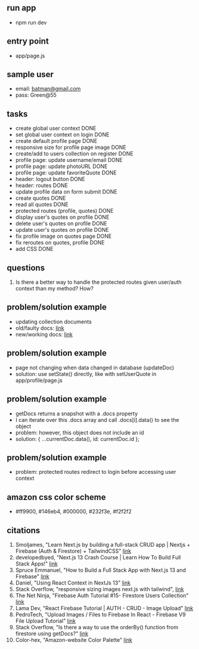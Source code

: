 ## run app 
- npm run dev


## entry point
- app/page.js 


## sample user
- email: batman@gmail.com
- pass: Green@55


## tasks 
- create global user context DONE 
- set global user context on login DONE 
- create default profile page DONE 
- responsive size for profile page image DONE   
- create/add to users collection on register DONE 
- profile page: update username/email DONE 
- profile page: update photoURL DONE 
- profile page: update favoriteQuote DONE 
- header: logout button DONE 
- header: routes DONE 
- update profile data on form submit DONE
- create quotes DONE 
- read all quotes DONE 
- protected routes (profile, quotes) DONE 
- display user's quotes on profile DONE 
- delete user's quotes on profile DONE 
- update user's quotes on profile DONE 
- fix profile image on quotes page DONE 
- fix reroutes on quotes, profile DONE 
- add CSS DONE 


## questions
1. Is there a better way to handle the protected routes given user/auth context than my method? How? 


## problem/solution example
- updating collection documents
- old/faulty docs: [link](https://cloud.google.com/firestore/docs/samples/firestore-data-set-field)
- new/working docs: [link](https://firebase.google.com/docs/firestore/manage-data/add-data#update-data)


## problem/solution example
- page not changing when data changed in database (updateDoc) 
- solution: use setState() directly, like with setUserQuote in app/profile/page.js


## problem/solution example
- getDocs returns a snapshot with a .docs property 
- I can iterate over this .docs array and call .docs[i].data() to see the object 
- problem: however, this object does not include an id
- solution: { ...currentDoc.data(), id: currentDoc.id };


## problem/solution example 
- problem: protected routes redirect to login before accessing user context 


## amazon css color scheme 
- #ff9900, #146eb4, #000000, #232f3e, #f2f2f2

## citations 
1. Smoljames, "Learn Next.js by building a full-stack CRUD app | Nextjs + Firebase (Auth & Firestore) + TailwindCSS" [link](https://www.youtube.com/watch?v=UzMr7-0FgA0)
2. developedbyed, "Next.js 13 Crash Course | Learn How To Build Full Stack Apps!" [link](https://www.youtube.com/watch?v=T63nY70eZF0)
3. Spruce Emmanuel, "How to Build a Full Stack App with Next.js 13 and Firebase" [link](https://www.freecodecamp.org/news/create-full-stack-app-with-nextjs13-and-firebase/)
4. Daniel, "Using React Context in NextJs 13" [link](https://www.js-craft.io/blog/using-react-context-nextjs-13/)
5. Stack Overflow, "responsive sizing images next.js with tailwind", [link](https://stackoverflow.com/questions/76396702/responsive-sizing-images-next-js-with-tailwind/76398120#76398120)
6. The Net Ninja, "Firebase Auth Tutorial #15- Firestore Users Collection" [link](https://www.youtube.com/watch?v=qWy9ylc3f9U)
7. Lama Dev, "React Firebase Tutorial | AUTH - CRUD - Image Upload" [link](https://www.youtube.com/watch?v=D9W7AFeJ3kk)
8. PedroTech, "Upload Images / Files to Firebase In React - Firebase V9 File Upload Tutorial" [link](https://www.youtube.com/watch?v=YOAeBSCkArA)
9. Stack Overflow, "Is there a way to use the orderBy() function from firestore using getDocs?" [link](https://stackoverflow.com/questions/70553624/is-there-a-way-to-use-the-orderby-function-from-firestore-using-getdocs)
10. Color-hex, "Amazon-website Color Palette" [link](https://www.color-hex.com/color-palette/26593)